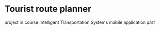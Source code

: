 # Tourist route planner
project in course Intelligent Transportation Systems 
mobile application part



